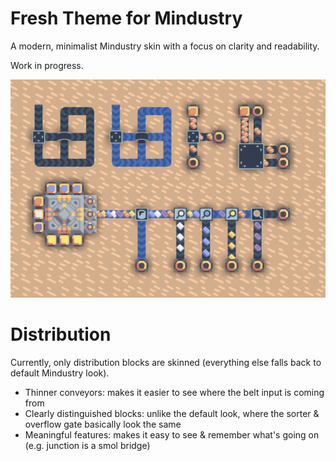 # Fresh Theme for Mindustry

A modern, minimalist Mindustry skin with a focus on clarity and readability.

Work in progress.

![Demo screenshot of Fresh Theme](./screenshot/distribution.png)

# Distribution

Currently, only distribution blocks are skinned (everything else falls back to default Mindustry look).

- Thinner conveyors: makes it easier to see where the belt input is coming from
- Clearly distinguished blocks: unlike the default look, where the sorter & overflow gate basically look the same
- Meaningful features: makes it easy to see & remember what's going on (e.g. junction is a smol bridge)
